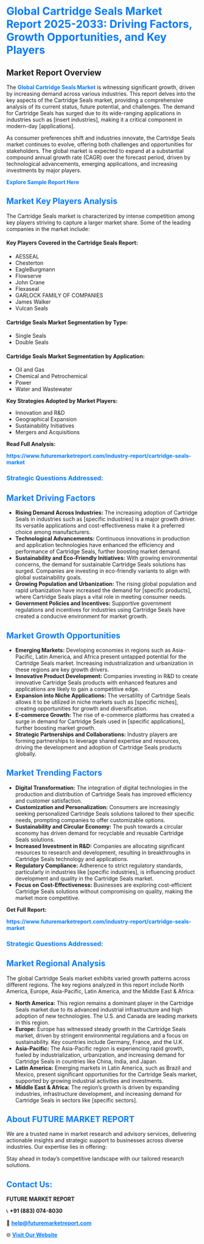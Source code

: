 <h1 style="color: #007BFF;">Global Cartridge Seals Market Report 2025-2033: Driving Factors, Growth Opportunities, and Key Players</h1>

<section id="overview">
<h2>Market Report Overview</h2>
<p>The <a href="https://www.futuremarketreport.com/industry-report/cartridge-seals-market" style="color: #007BFF; text-decoration: none;"><strong>Global Cartridge Seals Market</strong></a> is witnessing significant growth, driven by increasing demand across various industries. This report delves into the key aspects of the Cartridge Seals market, providing a comprehensive analysis of its current status, future potential, and challenges. The demand for Cartridge Seals has surged due to its wide-ranging applications in industries such as [insert industries], making it a critical component in modern-day [applications].</p>
<p>As consumer preferences shift and industries innovate, the Cartridge Seals market continues to evolve, offering both challenges and opportunities for stakeholders. The global market is expected to expand at a substantial compound annual growth rate (CAGR) over the forecast period, driven by technological advancements, emerging applications, and increasing investments by major players.</p>
</section>

<section id="overview">
<p><a href="https://www.futuremarketreport.com/request-sample/reportId=64125" style="color: #007BFF; text-decoration: none;"><strong>Explore Sample Report Here</strong></a></p>
</section>

<section id="key-players">
<h2 style="color: #007BFF;">Market Key Players Analysis</h2>
<p>The Cartridge Seals market is characterized by intense competition among key players striving to capture a larger market share. Some of the leading companies in the market include:</p>
<h4>Key Players Covered in the Cartridge Seals Report:</h4>
<ul><li>AESSEAL</li><li>Chesterton</li><li>EagleBurgmann</li><li>Flowserve</li><li>John Crane</li><li>Flexaseal</li><li>GARLOCK FAMILY OF COMPANIES</li><li>James Walker</li><li>Vulcan Seals</li></ul>
<h4>Cartridge Seals Market Segmentation by Type:</h4>
<ul><li>Single Seals</li><li>Double Seals</li></ul>

<h4>Cartridge Seals Market Segmentation by Application:</h4>
<ul><li>Oil and Gas</li><li>Chemical and Petrochemical</li><li>Power</li><li>Water and Wastewater</li></ul>
<p><strong>Key Strategies Adopted by Market Players:</strong></p>
<ul>
<li>Innovation and R&D</li>
<li>Geographical Expansion</li>
<li>Sustainability Initiatives</li>
<li>Mergers and Acquisitions</li>
</ul>
</section>

<section>
<p><strong>Read Full Analysis: </strong></p><a href="https://www.futuremarketreport.com/industry-report/cartridge-seals-market" style="color: #007BFF; text-decoration: none;"><strong>https://www.futuremarketreport.com/industry-report/cartridge-seals-market</strong></a>
<h3 style="color: #007BFF;">Strategic Questions Addressed:</h3>
</section>

<section id="driving-factors">
<h2 style="color: #007BFF;">Market Driving Factors</h2>
<ul>
<li><strong>Rising Demand Across Industries:</strong> The increasing adoption of Cartridge Seals in industries such as [specific industries] is a major growth driver. Its versatile applications and cost-effectiveness make it a preferred choice among manufacturers.</li>
<li><strong>Technological Advancements:</strong> Continuous innovations in production and application technologies have enhanced the efficiency and performance of Cartridge Seals, further boosting market demand.</li>
<li><strong>Sustainability and Eco-Friendly Initiatives:</strong> With growing environmental concerns, the demand for sustainable Cartridge Seals solutions has surged. Companies are investing in eco-friendly variants to align with global sustainability goals.</li>
<li><strong>Growing Population and Urbanization:</strong> The rising global population and rapid urbanization have increased the demand for [specific products], where Cartridge Seals plays a vital role in meeting consumer needs.</li>
<li><strong>Government Policies and Incentives:</strong> Supportive government regulations and incentives for industries using Cartridge Seals have created a conducive environment for market growth.</li>
</ul>
</section>

<section id="growth-opportunities">
<h2 style="color: #007BFF;">Market Growth Opportunities</h2>
<ul>
<li><strong>Emerging Markets:</strong> Developing economies in regions such as Asia-Pacific, Latin America, and Africa present untapped potential for the Cartridge Seals market. Increasing industrialization and urbanization in these regions are key growth drivers.</li>
<li><strong>Innovative Product Development:</strong> Companies investing in R&D to create innovative Cartridge Seals products with enhanced features and applications are likely to gain a competitive edge.</li>
<li><strong>Expansion into Niche Applications:</strong> The versatility of Cartridge Seals allows it to be utilized in niche markets such as [specific niches], creating opportunities for growth and diversification.</li>
<li><strong>E-commerce Growth:</strong> The rise of e-commerce platforms has created a surge in demand for Cartridge Seals used in [specific applications], further boosting market growth.</li>
<li><strong>Strategic Partnerships and Collaborations:</strong> Industry players are forming partnerships to leverage shared expertise and resources, driving the development and adoption of Cartridge Seals products globally.</li>
</ul>
</section>

<section id="trending-factors">
<h2 style="color: #007BFF;">Market Trending Factors</h2>
<ul>
<li><strong>Digital Transformation:</strong> The integration of digital technologies in the production and distribution of Cartridge Seals has improved efficiency and customer satisfaction.</li>
<li><strong>Customization and Personalization:</strong> Consumers are increasingly seeking personalized Cartridge Seals solutions tailored to their specific needs, prompting companies to offer customizable options.</li>
<li><strong>Sustainability and Circular Economy:</strong> The push towards a circular economy has driven demand for recyclable and reusable Cartridge Seals solutions.</li>
<li><strong>Increased Investment in R&D:</strong> Companies are allocating significant resources to research and development, resulting in breakthroughs in Cartridge Seals technology and applications.</li>
<li><strong>Regulatory Compliance:</strong> Adherence to strict regulatory standards, particularly in industries like [specific industries], is influencing product development and quality in the Cartridge Seals market.</li>
<li><strong>Focus on Cost-Effectiveness:</strong> Businesses are exploring cost-efficient Cartridge Seals solutions without compromising on quality, making the market more competitive.</li>
</ul>
</section>

<section>
<p><strong>Get Full Report: </strong></p><a href="https://www.futuremarketreport.com/industry-report/cartridge-seals-market" style="color: #007BFF; text-decoration: none;"><strong>https://www.futuremarketreport.com/industry-report/cartridge-seals-market</strong></a>
<h3 style="color: #007BFF;">Strategic Questions Addressed:</h3>
</section>


<section id="regional-analysis">
<h2 style="color: #007BFF;">Market Regional Analysis</h2>
<p>The global Cartridge Seals market exhibits varied growth patterns across different regions. The key regions analyzed in this report include North America, Europe, Asia-Pacific, Latin America, and the Middle East & Africa:</p>
<ul>
<li><strong>North America:</strong> This region remains a dominant player in the Cartridge Seals market due to its advanced industrial infrastructure and high adoption of new technologies. The U.S. and Canada are leading markets in this region.</li>
<li><strong>Europe:</strong> Europe has witnessed steady growth in the Cartridge Seals market, driven by stringent environmental regulations and a focus on sustainability. Key countries include Germany, France, and the U.K.</li>
<li><strong>Asia-Pacific:</strong> The Asia-Pacific region is experiencing rapid growth, fueled by industrialization, urbanization, and increasing demand for Cartridge Seals in countries like China, India, and Japan.</li>
<li><strong>Latin America:</strong> Emerging markets in Latin America, such as Brazil and Mexico, present significant opportunities for the Cartridge Seals market, supported by growing industrial activities and investments.</li>
<li><strong>Middle East & Africa:</strong> The region’s growth is driven by expanding industries, infrastructure development, and increasing demand for Cartridge Seals in sectors like [specific sectors].</li>
</ul>
</section>

<footer>
<h2 style="color: #007BFF;">About FUTURE MARKET REPORT</h2>
<p>We are a trusted name in market research and advisory services, delivering actionable insights and strategic support to businesses across diverse industries. Our expertise lies in offering:</p>

<p>Stay ahead in today’s competitive landscape with our tailored research solutions.</p>

<h2 style="color: #007BFF;">Contact Us:</h2>
<p><strong>FUTURE MARKET REPORT</strong></p>
<p>📞 <strong>+91 (883) 074-8030</strong></p>
<p>📧 <strong><a href="mailto:help@futuremarketreport.com" style="color: #007BFF;">help@futuremarketreport.com</a></strong></p>
<p>🌐 <strong><a href="https://www.futuremarketreport.com/" style="color: #007BFF;">Visit Our Website</a></strong></p>
</footer>